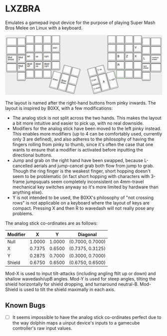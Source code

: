 # LXZBRA

Emulates a gamepad input device for the purpose of playing Super Mash Bros Melee on Linux with a
keyboard.

![LXZBRA Keyboard Layout](img/layout.png)

The layout is named after the right-hand buttons from pinky inwards. The layout is inspired by
B0XX, with a few modifications:

- The analog stick is not split across the two hands. This makes the layout a bit more intuitive and
  easier to pick up, with no real downside.
- Modifiers for the analog stick have been moved to the left pinky instead. This enables more
  modifiers (up to 4 can be comfortably used, currently only 3 are defined), and also adheres to the
  philosophy of having the fingers rolling from pinky to thumb, since it's often the case that one
  wants to ensure that a modifier is activated before inputting the directional buttons.
- Jump and grab on the right hand have been swapped, because L-cancelled aerials and jump-cancel grab
  both flow from jump to grab. Though the ring finger is the weakest finger, short hopping doesn't
  seem to be problematic (in fact short hopping with characters with 3-frame jumpsquats seem
  completely inconsistent on 4mm-travel mechanical key switches anyway so it's more limited by
  hardware than anything else).
- Y is not intended to be used, the B0XX's philosophy of "not crossing rows" is not applicable on a
  keyboard where the layout of keys are compact. Pressing X and then R to wavedash will not really
  pose any problems.

The analog stick co-ordinates are as follows:

|Modifier|X|Y|Diagonal|
|---|---|---|---|
|Null|1.0000|1.0000|(0.7000, 0.7000)|
|X|0.7375|0.6500|(0.7375, 0.3125)|
|Y|0.2875|0.7000|(0.3000, 0.7000)|
|Shield|0.6750|0.6500|(0.6750, 0.6500)|

Mod-X is used to input tilt-attacks (including angling ftilt up or down) and shallow wavedash/upB
angles. Mod-Y is used for steep angles, tilting the shield horizontally for shield dropping, and
turnaround neutral-B. Mod-Shield is used to tilt the shield maximally in each axis.

## Known Bugs

- [ ] It seems impossible to have the analog stick co-ordinates perfect due to the way dolphin maps
  a uinput device's inputs to a gamecube controller's raw input values.

